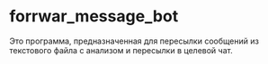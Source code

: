 # forrwar_message_bot
Это программа, предназначенная для пересылки сообщений из текстового файла с анализом и пересылки в целевой чат.
